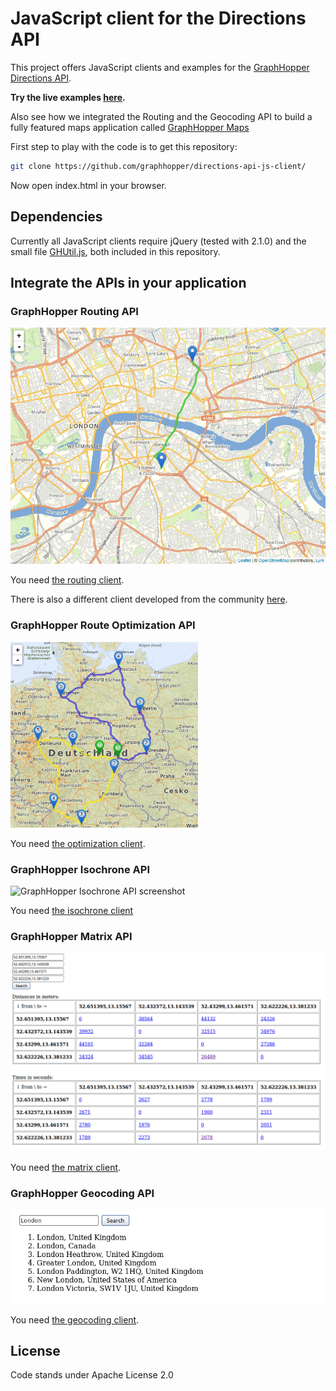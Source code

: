 # JavaScript client for the Directions API

This project offers JavaScript clients and examples for the [GraphHopper Directions API](https://graphhopper.com).

**Try the live examples [here](https://graphhopper.com/api/1/examples/).**

Also see how we integrated the Routing and the Geocoding API to build a fully featured maps application called [GraphHopper Maps](https://graphhopper.com/maps/)

First step to play with the code is to get this repository:

```bash
git clone https://github.com/graphhopper/directions-api-js-client/
```

Now open index.html in your browser.

## Dependencies

Currently all JavaScript clients require jQuery (tested with 2.1.0) and the
small file [GHUtil.js](./js/GHUtil.js), both included in this repository.

## Integrate the APIs in your application

### GraphHopper Routing API

![GraphHopper Routing API screenshot](./img/screenshot-routing.png)

You need [the routing client](./js/GraphHopperRouting.js).

There is also a different client developed from the community [here](https://www.npmjs.com/package/lrm-graphhopper).

### GraphHopper Route Optimization API

![Route Optimization API screenshot](./img/screenshot-vrp.png)

You need [the optimization client](./js/GraphHopperOptimization.js).

### GraphHopper Isochrone API

![GraphHopper Isochrone API screenshot](https://raw.githubusercontent.com/graphhopper/directions-api/master/img/isochrone-example.png)

You need [the isochrone client](./js/GraphHopperIsochrone.js)

### GraphHopper Matrix API

![GraphHopper Matrix API screenshot](./img/screenshot-matrix.png)

You need [the matrix client](./js/GraphHopperMatrix.js).

### GraphHopper Geocoding API

![GraphHopper Geocoding API screenshot](./img/screenshot-geocoding.png)

You need [the geocoding client](./js/GraphHopperGeocoding.js).

## License

Code stands under Apache License 2.0

